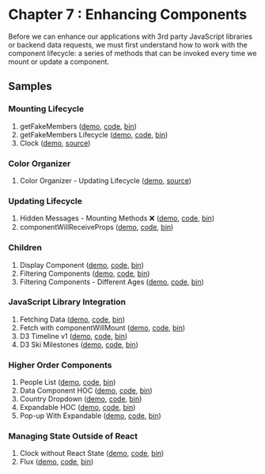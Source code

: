 Chapter 7 : Enhancing Components
==================
Before we can enhance our applications with 3rd party JavaScript libraries or backend data requests, we must
first understand how to work with the component lifecycle: a series of methods that can be invoked every time we
mount or update a component.

Samples
--------

### Mounting Lifecycle

  1. getFakeMembers ([demo](https://rawgit.com/MoonHighway/learning-react/master/chapter-07/01-mounting-lifecycle/01-mounting.html), [code](http://github.com/MoonHighway/learning-react/blob/master/chapter-07/01-mounting-lifecycle/01-mounting.html), [bin](http://jsbin.com/qobiwit/1/edit?js,console))
  2. getFakeMembers Lifecycle ([demo](https://rawgit.com/MoonHighway/learning-react/master/chapter-07/01-mounting-lifecycle/02-mounting.html), [code](http://github.com/MoonHighway/learning-react/blob/master/chapter-07/01-mounting-lifecycle/02-mounting.html), [bin](http://jsbin.com/qobiwit/2/edit?js,output))
  3. Clock ([demo](https://rawgit.com/MoonHighway/learning-react/master/chapter-07/mounting-lifecycle-clock/dist/index.html),
  [source](https://github.com/MoonHighway/learning-react/blob/master/chapter-07/mounting-lifecycle-clock))

### Color Organizer

  1. Color Organizer - Updating Lifecycle ([demo](https://rawgit.com/MoonHighway/learning-react/master/chapter-07/color-organizer/dist/index.html),
  [source](https://github.com/MoonHighway/learning-react/blob/master/chapter-07/color-organizer))

### Updating Lifecycle

  1. Hidden Messages - Mounting Methods ❌ ([demo](https://rawgit.com/MoonHighway/learning-react/master/chapter-07/02-updating-lifecycle/01-updating.html), [code](http://github.com/MoonHighway/learning-react/blob/master/chapter-07/02-updating-lifecycle/01-updating.html), [bin](http://jsbin.com/buvutef/1/edit?js,output))
  2. componentWillReceiveProps ([demo](https://rawgit.com/MoonHighway/learning-react/master/chapter-07/02-updating-lifecycle/02-updating.html), [code](http://github.com/MoonHighway/learning-react/blob/master/chapter-07/02-updating-lifecycle/02-updating.html), [bin](http://jsbin.com/buvutef/2/edit?js,output))

### Children

  1. Display Component ([demo](https://rawgit.com/MoonHighway/learning-react/master/chapter-07/03-children/01-children.html), [code](http://github.com/MoonHighway/learning-react/blob/master/chapter-07/03-children/01-children.html), [bin](http://jsbin.com/filikap/1/edit?js,output))
  2. Filtering Components ([demo](https://rawgit.com/MoonHighway/learning-react/master/chapter-07/03-children/02-children.html), [code](http://github.com/MoonHighway/learning-react/blob/master/chapter-07/03-children/02-children.html), [bin](http://jsbin.com/filikap/2/edit?js,output))
  3. Filtering Components - Different Ages ([demo](https://rawgit.com/MoonHighway/learning-react/master/chapter-07/03-children/03-children.html), [code](http://github.com/MoonHighway/learning-react/blob/master/chapter-07/03-children/03-children.html), [bin](http://jsbin.com/filikap/3/edit?js,output))

### JavaScript Library Integration

  1. Fetching Data ([demo](https://rawgit.com/MoonHighway/learning-react/master/chapter-07/04-library-integration/01-libraries.html), [code](http://github.com/MoonHighway/learning-react/blob/master/chapter-07/04-library-integration/01-libraries.html), [bin](http://jsbin.com/levaduv/1/edit?js,output))
  2. Fetch with componentWillMount ([demo](https://rawgit.com/MoonHighway/learning-react/master/chapter-07/04-library-integration/02-libraries.html), [code](http://github.com/MoonHighway/learning-react/blob/master/chapter-07/04-library-integration/02-libraries.html), [bin](http://jsbin.com/levaduv/2/edit?js,output))
  3. D3 Timeline v1 ([demo](https://rawgit.com/MoonHighway/learning-react/master/chapter-07/04-library-integration/03-libraries.html), [code](http://github.com/MoonHighway/learning-react/blob/master/chapter-07/04-library-integration/03-libraries.html), [bin](http://jsbin.com/levaduv/3/edit?js,output))
  4. D3 Ski Milestones ([demo](https://rawgit.com/MoonHighway/learning-react/master/chapter-07/04-library-integration/04-libraries.html), [code](http://github.com/MoonHighway/learning-react/blob/master/chapter-07/04-library-integration/04-libraries.html), [bin](http://jsbin.com/levaduv/4/edit?js,output))

### Higher Order Components

  1. People List ([demo](https://rawgit.com/MoonHighway/learning-react/master/chapter-07/05-higher-order-components/01-hocs.html), [code](http://github.com/MoonHighway/learning-react/blob/master/chapter-07/05-higher-order-components/01-hocs.html), [bin](http://jsbin.com/nitagof/1/edit?js,output))
  2. Data Component HOC ([demo](https://rawgit.com/MoonHighway/learning-react/master/chapter-07/05-higher-order-components/02-hocs.html), [code](http://github.com/MoonHighway/learning-react/blob/master/chapter-07/05-higher-order-components/02-hocs.html), [bin](http://jsbin.com/nitagof/2/edit?js,output))
  3. Country Dropdown ([demo](https://rawgit.com/MoonHighway/learning-react/master/chapter-07/05-higher-order-components/03-hocs.html), [code](http://github.com/MoonHighway/learning-react/blob/master/chapter-07/05-higher-order-components/03-hocs.html), [bin](http://jsbin.com/nitagof/3/edit?js,output))
  4. Expandable HOC ([demo](https://rawgit.com/MoonHighway/learning-react/master/chapter-07/05-higher-order-components/04-hocs.html), [code](http://github.com/MoonHighway/learning-react/blob/master/chapter-07/05-higher-order-components/04-hocs.html), [bin](http://jsbin.com/nitagof/4/edit?js,output))
  5. Pop-up With Expandable ([demo](https://rawgit.com/MoonHighway/learning-react/master/chapter-07/05-higher-order-components/05-hocs.html), [code](http://github.com/MoonHighway/learning-react/blob/master/chapter-07/05-higher-order-components/05-hocs.html), [bin](http://jsbin.com/nitagof/5/edit?js,output))

### Managing State Outside of React

  1. Clock without React State ([demo](https://rawgit.com/MoonHighway/learning-react/master/chapter-07/06-managing-state-outside-react/01-state.html), [code](http://github.com/MoonHighway/learning-react/blob/master/chapter-07/06-managing-state-outside-react/01-state.html), [bin](http://jsbin.com/juxewiw/1/edit?js,output))
  2. Flux ([demo](https://rawgit.com/MoonHighway/learning-react/master/chapter-07/06-managing-state-outside-react/02-flux.html), [code](http://github.com/MoonHighway/learning-react/blob/master/chapter-07/06-managing-state-outside-react/02-flux.html), [bin](http://jsbin.com/juxewiw/2/edit?js,console,output))
